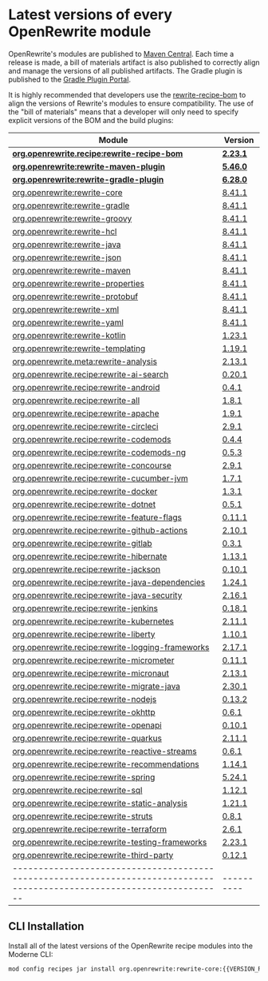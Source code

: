 # Latest versions of every OpenRewrite module

OpenRewrite's modules are published to [Maven Central](https://search.maven.org/search?q=org.openrewrite).
Each time a release is made, a bill of materials artifact is also published to correctly align and manage the versions of all published artifacts.
The Gradle plugin is published to the [Gradle Plugin Portal](https://plugins.gradle.org/plugin/org.openrewrite.rewrite).

It is highly recommended that developers use the [rewrite-recipe-bom](https://github.com/openrewrite/rewrite-recipe-bom)
to align the versions of Rewrite's modules to ensure compatibility.
The use of the "bill of materials" means that a developer will only need to specify explicit versions of the BOM and the build plugins:

| Module                                                                                                                | Version    |
|-----------------------------------------------------------------------------------------------------------------------| ---------- |
| [**org.openrewrite.recipe:rewrite-recipe-bom**](https://github.com/openrewrite/rewrite-recipe-bom)                    | **[2.23.1](https://github.com/openrewrite/rewrite-recipe-bom/releases/tag/v2.23.1)** |
| [**org.openrewrite:rewrite-maven-plugin**](https://github.com/openrewrite/rewrite-maven-plugin)                       | **[5.46.0](https://github.com/openrewrite/rewrite-maven-plugin/releases/tag/v5.46.0)** |
| [**org.openrewrite:rewrite-gradle-plugin**](https://github.com/openrewrite/rewrite-gradle-plugin)                     | **[6.28.0](https://github.com/openrewrite/rewrite-gradle-plugin/releases/tag/v6.28.0)** |
| [org.openrewrite:rewrite-core](https://github.com/openrewrite/rewrite)                                                | [8.41.1](https://github.com/openrewrite/rewrite/releases/tag/v8.41.1) |
| [org.openrewrite:rewrite-gradle](https://github.com/openrewrite/rewrite)                                              | [8.41.1](https://github.com/openrewrite/rewrite/releases/tag/v8.41.1) |
| [org.openrewrite:rewrite-groovy](https://github.com/openrewrite/rewrite)                                              | [8.41.1](https://github.com/openrewrite/rewrite/releases/tag/v8.41.1) |
| [org.openrewrite:rewrite-hcl](https://github.com/openrewrite/rewrite)                                                 | [8.41.1](https://github.com/openrewrite/rewrite/releases/tag/v8.41.1) |
| [org.openrewrite:rewrite-java](https://github.com/openrewrite/rewrite)                                                | [8.41.1](https://github.com/openrewrite/rewrite/releases/tag/v8.41.1) |
| [org.openrewrite:rewrite-json](https://github.com/openrewrite/rewrite)                                                | [8.41.1](https://github.com/openrewrite/rewrite/releases/tag/v8.41.1) |
| [org.openrewrite:rewrite-maven](https://github.com/openrewrite/rewrite)                                               | [8.41.1](https://github.com/openrewrite/rewrite/releases/tag/v8.41.1) |
| [org.openrewrite:rewrite-properties](https://github.com/openrewrite/rewrite)                                          | [8.41.1](https://github.com/openrewrite/rewrite/releases/tag/v8.41.1) |
| [org.openrewrite:rewrite-protobuf](https://github.com/openrewrite/rewrite)                                            | [8.41.1](https://github.com/openrewrite/rewrite/releases/tag/v8.41.1) |
| [org.openrewrite:rewrite-xml](https://github.com/openrewrite/rewrite)                                                 | [8.41.1](https://github.com/openrewrite/rewrite/releases/tag/v8.41.1) |
| [org.openrewrite:rewrite-yaml](https://github.com/openrewrite/rewrite)                                                | [8.41.1](https://github.com/openrewrite/rewrite/releases/tag/v8.41.1) |
| [org.openrewrite:rewrite-kotlin](https://github.com/openrewrite/rewrite-kotlin)                                       | [1.23.1](https://github.com/openrewrite/rewrite-kotlin/releases/tag/v1.23.1) |
| [org.openrewrite:rewrite-templating](https://github.com/openrewrite/rewrite-templating)                               | [1.19.1](https://github.com/openrewrite/rewrite-templating/releases/tag/v1.19.1) |
| [org.openrewrite.meta:rewrite-analysis](https://github.com/openrewrite/rewrite-analysis)                              | [2.13.1](https://github.com/openrewrite/rewrite-analysis/releases/tag/v2.13.1) |
| [org.openrewrite.recipe:rewrite-ai-search](https://github.com/openrewrite/rewrite-ai-search)                          | [0.20.1](https://github.com/openrewrite/rewrite-ai-search/releases/tag/v0.20.1) |
| [org.openrewrite.recipe:rewrite-android](https://github.com/openrewrite/rewrite-android)                              | [0.4.1](https://github.com/openrewrite/rewrite-android/releases/tag/v0.4.1) |
| [org.openrewrite.recipe:rewrite-all](https://github.com/openrewrite/rewrite-all)                                      | [1.8.1](https://github.com/openrewrite/rewrite-all/releases/tag/v1.8.1) |
| [org.openrewrite.recipe:rewrite-apache](https://github.com/openrewrite/rewrite-apache)                                | [1.9.1](https://github.com/openrewrite/rewrite-apache/releases/tag/v1.9.1) |
| [org.openrewrite.recipe:rewrite-circleci](https://github.com/openrewrite/rewrite-circleci)                            | [2.9.1](https://github.com/openrewrite/rewrite-circleci/releases/tag/v2.9.1) |
| [org.openrewrite.recipe:rewrite-codemods](https://github.com/openrewrite/rewrite-codemods)                            | [0.4.4](https://github.com/openrewrite/rewrite-codemods/releases/tag/v0.4.4) |
| [org.openrewrite.recipe:rewrite-codemods-ng](https://github.com/openrewrite/rewrite-codemods-ng)                      | [0.5.3](https://github.com/openrewrite/rewrite-codemods-ng/releases/tag/v0.5.3) |
| [org.openrewrite.recipe:rewrite-concourse](https://github.com/openrewrite/rewrite-concourse)                          | [2.9.1](https://github.com/openrewrite/rewrite-concourse/releases/tag/v2.9.1) |
| [org.openrewrite.recipe:rewrite-cucumber-jvm](https://github.com/openrewrite/rewrite-cucumber-jvm)                    | [1.7.1](https://github.com/openrewrite/rewrite-cucumber-jvm/releases/tag/v1.7.1) |
| [org.openrewrite.recipe:rewrite-docker](https://github.com/openrewrite/rewrite-docker)                                | [1.3.1](https://github.com/openrewrite/rewrite-docker/releases/tag/v1.3.1) |
| [org.openrewrite.recipe:rewrite-dotnet](https://github.com/openrewrite/rewrite-dotnet)                                | [0.5.1](https://github.com/openrewrite/rewrite-dotnet/releases/tag/v0.5.1) |
| [org.openrewrite.recipe:rewrite-feature-flags](https://github.com/openrewrite/rewrite-feature-flags)                  | [0.11.1](https://github.com/openrewrite/rewrite-feature-flags/releases/tag/v0.11.1) |
| [org.openrewrite.recipe:rewrite-github-actions](https://github.com/openrewrite/rewrite-github-actions)                | [2.10.1](https://github.com/openrewrite/rewrite-github-actions/releases/tag/v2.10.1) |
| [org.openrewrite.recipe:rewrite-gitlab](https://github.com/openrewrite/rewrite-gitlab)                                | [0.3.1](https://github.com/openrewrite/rewrite-gitlab/releases/tag/v0.3.1) |
| [org.openrewrite.recipe:rewrite-hibernate](https://github.com/openrewrite/rewrite-hibernate)                          | [1.13.1](https://github.com/openrewrite/rewrite-hibernate/releases/tag/v1.13.1) |
| [org.openrewrite.recipe:rewrite-jackson](https://github.com/openrewrite/rewrite-jackson)                              | [0.10.1](https://github.com/openrewrite/rewrite-jackson/releases/tag/v0.10.1) |
| [org.openrewrite.recipe:rewrite-java-dependencies](https://github.com/openrewrite/rewrite-java-dependencies)          | [1.24.1](https://github.com/openrewrite/rewrite-java-dependencies/releases/tag/v1.24.1) |
| [org.openrewrite.recipe:rewrite-java-security](https://github.com/openrewrite/rewrite-java-security)                  | [2.16.1](https://github.com/openrewrite/rewrite-java-security/releases/tag/v2.16.1) |
| [org.openrewrite.recipe:rewrite-jenkins](https://github.com/openrewrite/rewrite-jenkins)                              | [0.18.1](https://github.com/openrewrite/rewrite-jenkins/releases/tag/v0.18.1) |
| [org.openrewrite.recipe:rewrite-kubernetes](https://github.com/openrewrite/rewrite-kubernetes)                        | [2.11.1](https://github.com/openrewrite/rewrite-kubernetes/releases/tag/v2.11.1) |
| [org.openrewrite.recipe:rewrite-liberty](https://github.com/openrewrite/rewrite-liberty)                              | [1.10.1](https://github.com/openrewrite/rewrite-liberty/releases/tag/v1.10.1) |
| [org.openrewrite.recipe:rewrite-logging-frameworks](https://github.com/openrewrite/rewrite-logging-frameworks)        | [2.17.1](https://github.com/openrewrite/rewrite-logging-frameworks/releases/tag/v2.17.1) |
| [org.openrewrite.recipe:rewrite-micrometer](https://github.com/openrewrite/rewrite-micrometer)                        | [0.11.1](https://github.com/openrewrite/rewrite-micrometer/releases/tag/v0.11.1) |
| [org.openrewrite.recipe:rewrite-micronaut](https://github.com/openrewrite/rewrite-micronaut)                          | [2.13.1](https://github.com/openrewrite/rewrite-micronaut/releases/tag/v2.13.1) |
| [org.openrewrite.recipe:rewrite-migrate-java](https://github.com/openrewrite/rewrite-migrate-java)                    | [2.30.1](https://github.com/openrewrite/rewrite-migrate-java/releases/tag/v2.30.1) |
| [org.openrewrite.recipe:rewrite-nodejs](https://github.com/openrewrite/rewrite-nodejs)                                | [0.13.2](https://github.com/openrewrite/rewrite-nodejs/releases/tag/v0.13.2) |
| [org.openrewrite.recipe:rewrite-okhttp](https://github.com/openrewrite/rewrite-okhttp)                                | [0.6.1](https://github.com/openrewrite/rewrite-okhttp/releases/tag/v0.6.1) |
| [org.openrewrite.recipe:rewrite-openapi](https://github.com/openrewrite/rewrite-openapi)                              | [0.10.1](https://github.com/openrewrite/rewrite-openapi/releases/tag/v0.10.1) |
| [org.openrewrite.recipe:rewrite-quarkus](https://github.com/openrewrite/rewrite-quarkus)                              | [2.11.1](https://github.com/openrewrite/rewrite-quarkus/releases/tag/v2.11.1) |
| [org.openrewrite.recipe:rewrite-reactive-streams](https://github.com/openrewrite/rewrite-reactive-streams)            | [0.6.1](https://github.com/openrewrite/rewrite-reactive-streams/releases/tag/v0.6.1) |
| [org.openrewrite.recipe:rewrite-recommendations](https://github.com/openrewrite/rewrite-recommendations)              | [1.14.1](https://github.com/openrewrite/rewrite-recommendations/releases/tag/v1.14.1) |
| [org.openrewrite.recipe:rewrite-spring](https://github.com/openrewrite/rewrite-spring)                                | [5.24.1](https://github.com/openrewrite/rewrite-spring/releases/tag/v5.24.1) |
| [org.openrewrite.recipe:rewrite-sql](https://github.com/openrewrite/rewrite-sql)                                      | [1.12.1](https://github.com/openrewrite/rewrite-sql/releases/tag/v1.12.1) |
| [org.openrewrite.recipe:rewrite-static-analysis](https://github.com/openrewrite/rewrite-static-analysis)              | [1.21.1](https://github.com/openrewrite/rewrite-static-analysis/releases/tag/v1.21.1) |
| [org.openrewrite.recipe:rewrite-struts](https://github.com/openrewrite/rewrite-struts)                                | [0.8.1](https://github.com/openrewrite/rewrite-struts/releases/tag/v0.8.1) |
| [org.openrewrite.recipe:rewrite-terraform](https://github.com/openrewrite/rewrite-terraform)                          | [2.6.1](https://github.com/openrewrite/rewrite-terraform/releases/tag/v2.6.1) |
| [org.openrewrite.recipe:rewrite-testing-frameworks](https://github.com/openrewrite/rewrite-testing-frameworks)        | [2.23.1](https://github.com/openrewrite/rewrite-testing-frameworks/releases/tag/v2.23.1) |
| [org.openrewrite.recipe:rewrite-third-party](https://github.com/openrewrite/rewrite-third-party)                      | [0.12.1](https://github.com/openrewrite/rewrite-third-party/releases/tag/v0.12.1) |
|-----------------------------------------------------------------------------------------------------------------------| ---------- |

## CLI Installation

Install all of the latest versions of the OpenRewrite recipe modules into the Moderne CLI:

```bash
mod config recipes jar install org.openrewrite:rewrite-core:{{VERSION_REWRITE_CORE}} org.openrewrite:rewrite-gradle:{{VERSION_REWRITE_GRADLE}} org.openrewrite:rewrite-groovy:{{VERSION_REWRITE_GROOVY}} org.openrewrite:rewrite-hcl:{{VERSION_REWRITE_HCL}} org.openrewrite:rewrite-java:{{VERSION_REWRITE_JAVA}} org.openrewrite:rewrite-json:{{VERSION_REWRITE_JSON}} org.openrewrite:rewrite-maven:{{VERSION_REWRITE_MAVEN}} org.openrewrite:rewrite-properties:{{VERSION_REWRITE_PROPERTIES}} org.openrewrite:rewrite-protobuf:{{VERSION_REWRITE_PROTOBUF}} org.openrewrite:rewrite-xml:{{VERSION_REWRITE_XML}} org.openrewrite:rewrite-yaml:{{VERSION_REWRITE_YAML}} org.openrewrite:rewrite-kotlin:{{VERSION_REWRITE_KOTLIN}} org.openrewrite:rewrite-templating:{{VERSION_REWRITE_TEMPLATING}} org.openrewrite.meta:rewrite-analysis:{{VERSION_REWRITE_ANALYSIS}} org.openrewrite.recipe:rewrite-ai-search:{{VERSION_REWRITE_AI_SEARCH}} org.openrewrite.recipe:rewrite-android:{{VERSION_REWRITE_ANDROID}} org.openrewrite.recipe:rewrite-all:{{VERSION_REWRITE_ALL}} org.openrewrite.recipe:rewrite-apache:{{VERSION_REWRITE_APACHE}} org.openrewrite.recipe:rewrite-circleci:{{VERSION_REWRITE_CIRCLECI}} org.openrewrite.recipe:rewrite-codemods:{{VERSION_REWRITE_CODEMODS}} org.openrewrite.recipe:rewrite-codemods-ng:{{VERSION_REWRITE_CODEMODS_NG}} org.openrewrite.recipe:rewrite-concourse:{{VERSION_REWRITE_CONCOURSE}} org.openrewrite.recipe:rewrite-cucumber-jvm:{{VERSION_REWRITE_CUCUMBER_JVM}} org.openrewrite.recipe:rewrite-docker:{{VERSION_REWRITE_DOCKER}} org.openrewrite.recipe:rewrite-dotnet:{{VERSION_REWRITE_DOTNET}} org.openrewrite.recipe:rewrite-feature-flags:{{VERSION_REWRITE_FEATURE_FLAGS}} org.openrewrite.recipe:rewrite-github-actions:{{VERSION_REWRITE_GITHUB_ACTIONS}} org.openrewrite.recipe:rewrite-gitlab:{{VERSION_REWRITE_GITLAB}} org.openrewrite.recipe:rewrite-hibernate:{{VERSION_REWRITE_HIBERNATE}} org.openrewrite.recipe:rewrite-jackson:{{VERSION_REWRITE_JACKSON}} org.openrewrite.recipe:rewrite-java-dependencies:{{VERSION_REWRITE_JAVA_DEPENDENCIES}} org.openrewrite.recipe:rewrite-java-security:{{VERSION_REWRITE_JAVA_SECURITY}} org.openrewrite.recipe:rewrite-jenkins:{{VERSION_REWRITE_JENKINS}} org.openrewrite.recipe:rewrite-kubernetes:{{VERSION_REWRITE_KUBERNETES}} org.openrewrite.recipe:rewrite-liberty:{{VERSION_REWRITE_LIBERTY}} org.openrewrite.recipe:rewrite-logging-frameworks:{{VERSION_REWRITE_LOGGING_FRAMEWORKS}} org.openrewrite.recipe:rewrite-micrometer:{{VERSION_REWRITE_MICROMETER}} org.openrewrite.recipe:rewrite-micronaut:{{VERSION_REWRITE_MICRONAUT}} org.openrewrite.recipe:rewrite-migrate-java:{{VERSION_REWRITE_MIGRATE_JAVA}} org.openrewrite.recipe:rewrite-nodejs:{{VERSION_REWRITE_NODEJS}} org.openrewrite.recipe:rewrite-okhttp:{{VERSION_REWRITE_OKHTTP}} org.openrewrite.recipe:rewrite-openapi:{{VERSION_REWRITE_OPENAPI}} org.openrewrite.recipe:rewrite-quarkus:{{VERSION_REWRITE_QUARKUS}} org.openrewrite.recipe:rewrite-reactive-streams:{{VERSION_REWRITE_REACTIVE_STREAMS}} org.openrewrite.recipe:rewrite-recommendations:{{VERSION_REWRITE_RECOMMENDATIONS}} org.openrewrite.recipe:rewrite-spring:{{VERSION_REWRITE_SPRING}} org.openrewrite.recipe:rewrite-sql:{{VERSION_REWRITE_SQL}} org.openrewrite.recipe:rewrite-static-analysis:{{VERSION_REWRITE_STATIC_ANALYSIS}} org.openrewrite.recipe:rewrite-struts:{{VERSION_REWRITE_STRUTS}} org.openrewrite.recipe:rewrite-terraform:{{VERSION_REWRITE_TERRAFORM}} org.openrewrite.recipe:rewrite-testing-frameworks:{{VERSION_REWRITE_TESTING_FRAMEWORKS}} org.openrewrite.recipe:rewrite-third-party:{{VERSION_REWRITE_THIRD_PARTY}} 
```
